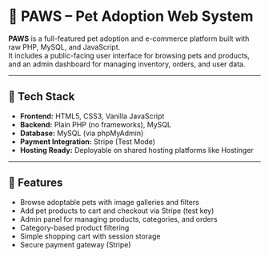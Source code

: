 # 🐾 PAWS – Pet Adoption Web System

**PAWS** is a full-featured pet adoption and e-commerce platform built with raw PHP, MySQL, and JavaScript.  
It includes a public-facing user interface for browsing pets and products, and an admin dashboard for managing inventory, orders, and user data.

---

## 🔧 Tech Stack

- **Frontend:** HTML5, CSS3, Vanilla JavaScript
- **Backend:** Plain PHP (no frameworks), MySQL
- **Database:** MySQL (via phpMyAdmin)
- **Payment Integration:** Stripe (Test Mode)
- **Hosting Ready:** Deployable on shared hosting platforms like Hostinger

---

## 🚀 Features

- Browse adoptable pets with image galleries and filters
- Add pet products to cart and checkout via Stripe (test key)
- Admin panel for managing products, categories, and orders
- Category-based product filtering
- Simple shopping cart with session storage
- Secure payment gateway (Stripe)
